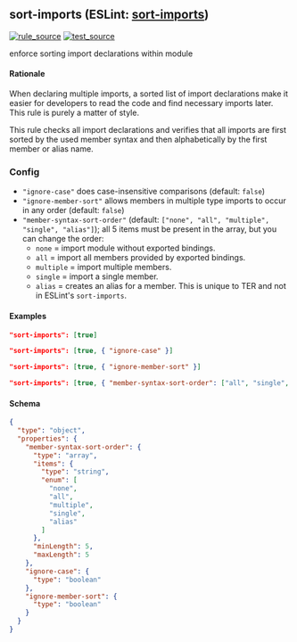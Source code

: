 <!-- Start:AutoDoc:: Modify `src/readme/rules.ts` and run `gulp readme` to update block -->
## sort-imports (ESLint: [sort-imports](http://eslint.org/docs/rules/sort-imports))
[![rule_source](https://img.shields.io/badge/%F0%9F%93%8F%20rule-source-green.svg)](https://github.com/buzinas/tslint-eslint-rules/blob/master/src/rules/sortImportsRule.ts)
[![test_source](https://img.shields.io/badge/%F0%9F%93%98%20test-source-blue.svg)](https://github.com/buzinas/tslint-eslint-rules/blob/master/src/test/rules/sortImportsRuleTests.ts)

enforce sorting import declarations within module

#### Rationale

When declaring multiple imports, a sorted list of import declarations make it easier for developers to read the code and find necessary imports later. This rule is purely a matter of style.

This rule checks all import declarations and verifies that all imports are first sorted by the used member syntax and then alphabetically by the first member or alias name.

### Config

- `"ignore-case"` does case-insensitive comparisons (default: `false`)
- `"ignore-member-sort"` allows members in multiple type imports to occur in any order (default: `false`)
- `"member-syntax-sort-order"` (default: `["none", "all", "multiple", "single", "alias"]`); all 5 items must be present in the array, but you can change the order: 
  - `none` = import module without exported bindings.
  - `all` = import all members provided by exported bindings.
  - `multiple` = import multiple members.
  - `single` = import a single member.
  - `alias` = creates an alias for a member. This is unique to TER and not in ESLint's `sort-imports`.

#### Examples

```json
"sort-imports": [true]
```

```json
"sort-imports": [true, { "ignore-case" }]
```

```json
"sort-imports": [true, { "ignore-member-sort" }]
```

```json
"sort-imports": [true, { "member-syntax-sort-order": ["all", "single", "multiple", "none", "alias"] }]
```
#### Schema

```json
{
  "type": "object",
  "properties": {
    "member-syntax-sort-order": {
      "type": "array",
      "items": {
        "type": "string",
        "enum": [
          "none",
          "all",
          "multiple",
          "single",
          "alias"
        ]
      },
      "minLength": 5,
      "maxLength": 5
    },
    "ignore-case": {
      "type": "boolean"
    },
    "ignore-member-sort": {
      "type": "boolean"
    }
  }
}
```
<!-- End:AutoDoc -->
